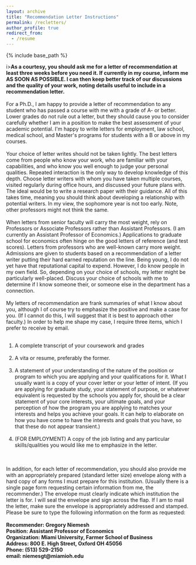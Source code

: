 ```yaml
---
layout: archive
title: "Recommendation Letter Instructions"
permalink: /recletters/
author_profile: true
redirect_from:
  - /resume
---
```


{% include base_path %}


i><b>As a courtesy, you should ask me for a letter of recommendation at least three weeks before you need it. If currently in my course, inform me AS SOON AS POSSIBLE. I can then keep better track of our discussions and the quality of your work, noting details useful to include in a recommendation letter.</b> </i>
<br />
<br />
For a Ph.D., I am happy to provide a letter of recommendation to any student who has passed a course with me with a grade of A- or better. Lower grades do not rule out a letter, but they should cause you to consider carefully whether I am in a position to make the best assessment of your academic potential. I'm happy to write letters for employment, law school, medical school, and Master's programs for students with a B or above in my courses.
<br />
<br />
Your choice of letter writes should not be taken lightly. The best letters come from people who know your work, who are familiar with your capabilities, and who know you well enough to judge your personal qualities. Repeated interaction is the only way to develop knowledge of this depth. Choose letter writers with whom you have taken multiple courses, visited regularly during office hours, and discussed your future plans with. The ideal would be to write a research paper with their guidance. All of this takes time, meaning you should think about developing a relationship with potential writers. In my view, the sophomore year is not too early. Note, other professors might not think the same.
<br />
<br />
When letters from senior faculty will carry the most weight, rely on Professors or Associate Professors rather than Assistant Professors. (I am currently an Assistant Professor of Economics.) Applications to graduate school for economics often hinge on the good letters of reference (and test scores). Letters from professors who are well-known carry more weight. Admissions are given to students based on a recommendation of a letter writer putting their hard earned reputation on the line. Being young, I do not yet have that reputational capital to expend. However, I do know people in my own field. So, depending on your choice of schools, my letter might be particularly well-placed. Discuss your choice of schools with me to determine if I know someone their, or someone else in the department has a connection. 
<br />
<br />
My letters of recommendation are frank summaries of what I know about you, although I of course try to emphasize the positive and make a case for you. (If I cannot do this, I will suggest that it is best to approach other faculty.) In order to help me shape my case, I require three items, which I prefer to receive by email.<br /><br />
1.	A complete transcript of your coursework and grades<br /><br />
2.	A vita or resume, preferably the former.<br /><br />
3.	A statement of your understanding of the nature of the position or program to which you are applying and your qualifications for it. What I usually want is a copy of your cover letter or your letter of intent. (If you are applying for graduate study, your statement of purpose, or whatever equivalent is requested by the schools you apply for, should be a clear statement of your core interests, your ultimate goals, and your perception of how the program you are applying to matches your interests and helps you achieve your goals. It can help to elaborate on how you have come to have the interests and goals that you have, so that these do not appear transient.)<br /><br />
4.	(FOR EMPLOYMENT) A copy of the job listing and any particular skills/qualities you would like me to emphasize in the letter. 
<br />
<br />
In addition, for each letter of recommendation, you should also provide me with an appropriately prepared (standard letter size) envelope along with a hard copy of any forms I must prepare for this institution. (Usually there is a single page form requesting certain information from me, the recommender.) The envelope must clearly indicate which institution the letter is for. I will seal the envelope and sign across the flap. If I am to mail the letter, make sure the envelope is appropriately addressed and stamped. Please be sure to type the following information on the form as requested:
<br />
<br />
<b>Recommender:  Gregory Niemesh </b><br />
<b>Position:   Assistant Professor of Economics</b> <br />
<b>Organization: Miami University, Farmer School of Business</b> <br />
<b>Address:    800 E. High Street, Oxford OH 45056</b><br />
<b>Phone:     (513) 529-2150</b><br />
<b>email:     niemesgt@miamioh.edu</b> <br />

<br />
<br />
</div>

  